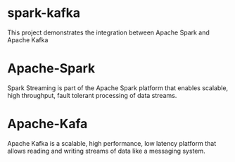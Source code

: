 # spark-kafka
This project demonstrates the integration between Apache Spark and Apache Kafka

# Apache-Spark
Spark Streaming is part of the Apache Spark platform that enables scalable, high throughput, fault tolerant processing of data streams.

# Apache-Kafa
Apache Kafka is a scalable, high performance, low latency platform that allows reading and writing streams of data like a messaging system.
